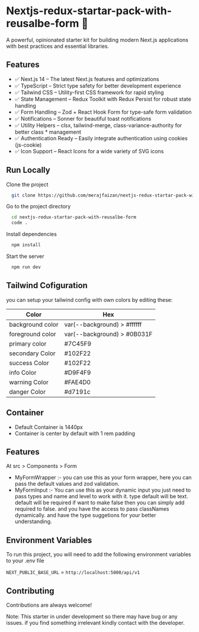 
# Nextjs-redux-startar-pack-with-reusalbe-form 🚀

A powerful, opinionated starter kit for building modern Next.js applications with best practices and essential libraries.

## Features

* ✅ Next.js 14 – The latest Next.js features and optimizations
* ✅ TypeScript – Strict type safety for better development experience
* ✅ Tailwind CSS – Utility-first CSS framework for rapid styling
* ✅ State Management – Redux Toolkit with Redux Persist for robust state handling
* ✅ Form Handling – Zod + React Hook Form for type-safe form validation
* ✅ Notifications – Sonner for beautiful toast notifications
* ✅ Utility Helpers – clsx, tailwind-merge, class-variance-authority for better class * management
* ✅ Authentication Ready – Easily integrate authentication using cookies (js-cookie)
* ✅ Icon Support – React Icons for a wide variety of SVG icons


## Run Locally

Clone the project

```bash
  git clone https://github.com/merajfaizan/nextjs-redux-startar-pack-with-reusalbe-form.git
```

Go to the project directory

```bash
  cd nextjs-redux-startar-pack-with-reusalbe-form
  code .
```

Install dependencies

```bash
  npm install
```

Start the server

```bash
  npm run dev
```

## Tailwind Cofiguration

you can setup your tailwind config with own colors by editing these:

| Color             | Hex                                                                |
| ----------------- | ------------------------------------------------------------------ |
| background color | var(--background) > #ffffff |
| foreground color | var(--background) > #0B031F |
| primary color | #7C45F9 |
| secondary Color | #102F22 |
| success Color | #102F22 |
| info Color | #D9F4F9 |
| warning Color | #FAE4D0 |
| danger Color | #d7191c |


## Container

- Default Container is 1440px
- Container is center by default with 1 rem padding


## Features

At src > Components > Form

* MyFormWrapper :- you can use this as your form wrapper, here you can pass the default values and zod validation.
* MyFormInput :- You can use this as your dynamic input you just need to pass types and name and level to work with it. type default will be text. default will be required if want to make false then you can simply add required to false. and you have the access to pass classNames dynamically. and have the type suggetions for your better understanding.



## Environment Variables

To run this project, you will need to add the following environment variables to your .env file

`NEXT_PUBLIC_BASE_URL` = `http://localhost:5000/api/v1`


## Contributing

 Contributions are always welcome!

 Note: This starter in under development so there may have bug or any issues. if you find something irrelevant kindly contact with the developer.

